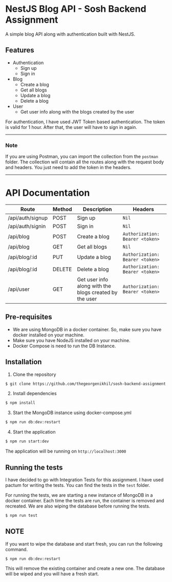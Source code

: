 # NestJS Blog API - Sosh Backend Assignment

A simple blog API along with authentication built with NestJS.

## Features

- Authentication
  - Sign up
  - Sign in
- Blog
  - Create a blog
  - Get all blogs
  - Update a blog
  - Delete a blog
- User
  - Get user info along with the blogs created by the user

For authentication, I have used JWT Token based authentication. The token is valid for 1 hour. After that, the user will have to sign in again.

---
### Note 

If you are using Postman, you can import the collection from the `postman` folder. The collection will contain all the routes along with the request body and headers. You just need to add the token in the headers.

---

# API Documentation

| Route            | Method | Description                                            | Headers                         |
| ---------------- | ------ | ------------------------------------------------------ | ------------------------------- |
| /api/auth/signup | POST   | Sign up                                                | `Nil`                           |
| /api/auth/signin | POST   | Sign in                                                | `Nil`                           |
| /api/blog        | POST   | Create a blog                                          | `Authorization: Bearer <token>` |
| /api/blog        | GET    | Get all blogs                                          | `Nil`                           |
| /api/blog/:id    | PUT    | Update a blog                                          | `Authorization: Bearer <token>` |
| /api/blog/:id    | DELETE | Delete a blog                                          | `Authorization: Bearer <token>` |
| /api/user        | GET    | Get user info along with the blogs created by the user | `Authorization: Bearer <token>` |

## Pre-requisites

- We are using MongoDB in a docker container. So, make sure you have docker installed on your machine.
- Make sure you have NodeJS installed on your machine.
- Docker Compose is need to run the DB Instance.

## Installation

1. Clone the repository

```bash
$ git clone https://github.com/thegeorgenikhil/sosh-backend-assignment.git
```

2. Install dependencies

```bash
$ npm install
```

3. Start the MongoDB instance using docker-compose.yml

```bash
$ npm run db:dev:restart
```

4. Start the application

```bash
$ npm run start:dev
```

The application will be running on `http://localhost:3000`

## Running the tests

I have decided to go with Integration Tests for this assignment. I have used pactum for writing the tests. You can find the tests in the `test` folder.

For running the tests, we are starting a new instance of MongoDB in a docker container. Each time the tests are run, the container is removed and recreated. We are also wiping the database before running the tests.

```bash
$ npm run test
```

## NOTE

If you want to wipe the database and start fresh, you can run the following command.

```bash
$ npm run db:dev:restart
```

This will remove the existing container and create a new one. The database will be wiped and you will have a fresh start.
